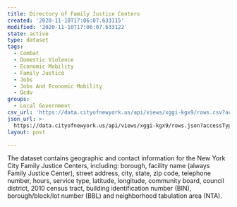 ```yaml
---
title: Directory of Family Justice Centers
created: '2020-11-10T17:06:07.633115'
modified: '2020-11-10T17:06:07.633122'
state: active
type: dataset
tags:
  - Combat
  - Domestic Violence
  - Economic Mobility
  - Family Justice
  - Jobs
  - Jobs And Economic Mobility
  - Ocdv
groups:
  - Local Government
csv_url: 'https://data.cityofnewyork.us/api/views/xggi-kgx9/rows.csv?accessType=DOWNLOAD'
json_url: >-
  https://data.cityofnewyork.us/api/views/xggi-kgx9/rows.json?accessType=DOWNLOAD
layout: post

---
```

The dataset contains geographic and contact information for the New York City Family Justice Centers, including: borough, facility name (always Family Justice Center), street address, city, state, zip code, telephone number, hours, service type, latitude, longitude, community board, council district, 2010 census tract, building identification number (BIN), borough/block/lot number (BBL) and neighborhood tabulation area (NTA).
